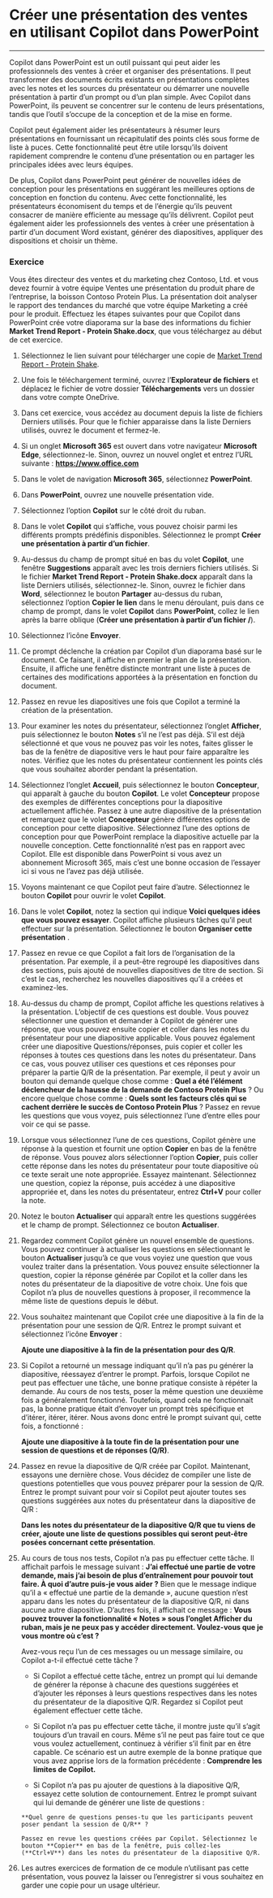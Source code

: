
# Créer une présentation des ventes en utilisant Copilot dans PowerPoint
---
Copilot dans PowerPoint est un outil puissant qui peut aider les professionnels des ventes à créer et organiser des présentations. Il peut transformer des documents écrits existants en présentations complètes avec les notes et les sources du présentateur ou démarrer une nouvelle présentation à partir d’un prompt ou d’un plan simple. Avec Copilot dans PowerPoint, ils peuvent se concentrer sur le contenu de leurs présentations, tandis que l’outil s’occupe de la conception et de la mise en forme.

Copilot peut également aider les présentateurs à résumer leurs présentations en fournissant un récapitulatif des points clés sous forme de liste à puces. Cette fonctionnalité peut être utile lorsqu’ils doivent rapidement comprendre le contenu d’une présentation ou en partager les principales idées avec leurs équipes.

De plus, Copilot dans PowerPoint peut générer de nouvelles idées de conception pour les présentations en suggérant les meilleures options de conception en fonction du contenu. Avec cette fonctionnalité, les présentateurs économisent du temps et de l’énergie qu’ils peuvent consacrer de manière efficiente au message qu’ils délivrent. Copilot peut également aider les professionnels des ventes à créer une présentation à partir d’un document Word existant, générer des diapositives, appliquer des dispositions et choisir un thème.

### Exercice

Vous êtes directeur des ventes et du marketing chez Contoso, Ltd. et vous devez fournir à votre équipe Ventes une présentation du produit phare de l’entreprise, la boisson Contoso Protein Plus. La présentation doit analyser le rapport des tendances du marché que votre équipe Marketing a créé pour le produit. Effectuez les étapes suivantes pour que Copilot dans PowerPoint crée votre diaporama sur la base des informations du fichier **Market Trend Report - Protein Shake.docx**, que vous téléchargez au début de cet exercice.

1.  Sélectionnez le lien suivant pour télécharger une copie de [Market Trend Report - Protein Shake](https://go.microsoft.com/fwlink/?linkid=2268827).
2.  Une fois le téléchargement terminé, ouvrez l’**Explorateur de fichiers** et déplacez le fichier de votre dossier **Téléchargements** vers un dossier dans votre compte OneDrive.
3.  Dans cet exercice, vous accédez au document depuis la liste de fichiers Derniers utilisés. Pour que le fichier apparaisse dans la liste Derniers utilisés, ouvrez le document et fermez-le.
4.  Si un onglet **Microsoft 365** est ouvert dans votre navigateur **Microsoft Edge**, sélectionnez-le. Sinon, ouvrez un nouvel onglet et entrez l’URL suivante : **https://www.office.com**
5.  Dans le volet de navigation **Microsoft 365**, sélectionnez **PowerPoint**.
6.  Dans **PowerPoint**, ouvrez une nouvelle présentation vide.
7.  Sélectionnez l’option **Copilot** sur le côté droit du ruban.
8.  Dans le volet **Copilot** qui s’affiche, vous pouvez choisir parmi les différents prompts prédéfinis disponibles. Sélectionnez le prompt **Créer une présentation à partir d’un fichier**.
9.  Au-dessus du champ de prompt situé en bas du volet **Copilot**, une fenêtre **Suggestions** apparaît avec les trois derniers fichiers utilisés. Si le fichier **Market Trend Report - Protein Shake.docx** apparaît dans la liste Derniers utilisés, sélectionnez-le. Sinon, ouvrez le fichier dans **Word**, sélectionnez le bouton **Partager** au-dessus du ruban, sélectionnez l’option **Copier le lien** dans le menu déroulant, puis dans ce champ de prompt, dans le volet **Copilot** dans **PowerPoint**, collez le lien après la barre oblique (**Créer une présentation à partir d’un fichier /**).
10. Sélectionnez l’icône **Envoyer**.
11. Ce prompt déclenche la création par Copilot d’un diaporama basé sur le document. Ce faisant, il affiche en premier le plan de la présentation. Ensuite, il affiche une fenêtre distincte montrant une liste à puces de certaines des modifications apportées à la présentation en fonction du document.
12. Passez en revue les diapositives une fois que Copilot a terminé la création de la présentation.
13. Pour examiner les notes du présentateur, sélectionnez l’onglet **Afficher**, puis sélectionnez le bouton **Notes** s’il ne l’est pas déjà. S’il est déjà sélectionné et que vous ne pouvez pas voir les notes, faites glisser le bas de la fenêtre de diapositive vers le haut pour faire apparaître les notes. Vérifiez que les notes du présentateur contiennent les points clés que vous souhaitez aborder pendant la présentation.
14. Sélectionnez l’onglet **Accueil**, puis sélectionnez le bouton **Concepteur**, qui apparaît à gauche du bouton **Copilot**. Le volet **Concepteur** propose des exemples de différentes conceptions pour la diapositive actuellement affichée. Passez à une autre diapositive de la présentation et remarquez que le volet **Concepteur** génère différentes options de conception pour cette diapositive. Sélectionnez l’une des options de conception pour que PowerPoint remplace la diapositive actuelle par la nouvelle conception. Cette fonctionnalité n’est pas en rapport avec Copilot. Elle est disponible dans PowerPoint si vous avez un abonnement Microsoft 365, mais c’est une bonne occasion de l’essayer ici si vous ne l’avez pas déjà utilisée.
15. Voyons maintenant ce que Copilot peut faire d’autre. Sélectionnez le bouton **Copilot** pour ouvrir le volet **Copilot**.
16. Dans le volet **Copilot**, notez la section qui indique **Voici quelques idées que vous pouvez essayer**. Copilot affiche plusieurs tâches qu’il peut effectuer sur la présentation. Sélectionnez le bouton **Organiser cette présentation** .
17. Passez en revue ce que Copilot a fait lors de l’organisation de la présentation. Par exemple, il a peut-être regroupé les diapositives dans des sections, puis ajouté de nouvelles diapositives de titre de section. Si c’est le cas, recherchez les nouvelles diapositives qu’il a créées et examinez-les.
18. Au-dessus du champ de prompt, Copilot affiche les questions relatives à la présentation. L’objectif de ces questions est double. Vous pouvez sélectionner une question et demander à Copilot de générer une réponse, que vous pouvez ensuite copier et coller dans les notes du présentateur pour une diapositive applicable. Vous pouvez également créer une diapositive Questions/réponses, puis copier et coller les réponses à toutes ces questions dans les notes du présentateur. Dans ce cas, vous pouvez utiliser ces questions et ces réponses pour préparer la partie Q/R de la présentation. Par exemple, il peut y avoir un bouton qui demande quelque chose comme : **Quel a été l’élément déclencheur de la hausse de la demande de Contoso Protein Plus** ? Ou encore quelque chose comme : **Quels sont les facteurs clés qui se cachent derrière le succès de Contoso Protein Plus** ? Passez en revue les questions que vous voyez, puis sélectionnez l’une d’entre elles pour voir ce qui se passe.
19. Lorsque vous sélectionnez l’une de ces questions, Copilot génère une réponse à la question et fournit une option **Copier** en bas de la fenêtre de réponse. Vous pouvez alors sélectionner l’option **Copier**, puis coller cette réponse dans les notes du présentateur pour toute diapositive où ce texte serait une note appropriée. Essayez maintenant. Sélectionnez une question, copiez la réponse, puis accédez à une diapositive appropriée et, dans les notes du présentateur, entrez **Ctrl+V** pour coller la note.
20. Notez le bouton **Actualiser** qui apparaît entre les questions suggérées et le champ de prompt. Sélectionnez ce bouton **Actualiser**.
21. Regardez comment Copilot génère un nouvel ensemble de questions. Vous pouvez continuer à actualiser les questions en sélectionnant le bouton **Actualiser** jusqu’à ce que vous voyiez une question que vous voulez traiter dans la présentation. Vous pouvez ensuite sélectionner la question, copier la réponse générée par Copilot et la coller dans les notes du présentateur de la diapositive de votre choix. Une fois que Copilot n’a plus de nouvelles questions à proposer, il recommence la même liste de questions depuis le début.
22. Vous souhaitez maintenant que Copilot crée une diapositive à la fin de la présentation pour une session de Q/R. Entrez le prompt suivant et sélectionnez l’icône **Envoyer** :
    
    **Ajoute une diapositive à la fin de la présentation pour des Q/R**.
23. Si Copilot a retourné un message indiquant qu’il n’a pas pu générer la diapositive, réessayez d’entrer le prompt. Parfois, lorsque Copilot ne peut pas effectuer une tâche, une bonne pratique consiste à répéter la demande. Au cours de nos tests, poser la même question une deuxième fois a généralement fonctionné. Toutefois, quand cela ne fonctionnait pas, la bonne pratique était d’envoyer un prompt très spécifique et d’itérer, itérer, itérer. Nous avons donc entré le prompt suivant qui, cette fois, a fonctionné :
    
    **Ajoute une diapositive à la toute fin de la présentation pour une session de questions et de réponses (Q/R)**.
24. Passez en revue la diapositive de Q/R créée par Copilot. Maintenant, essayons une dernière chose. Vous décidez de compiler une liste de questions potentielles que vous pouvez préparer pour la session de Q/R. Entrez le prompt suivant pour voir si Copilot peut ajouter toutes ses questions suggérées aux notes du présentateur dans la diapositive de Q/R :
    
    **Dans les notes du présentateur de la diapositive Q/R que tu viens de créer, ajoute une liste de questions possibles qui seront peut-être posées concernant cette présentation**.
25. Au cours de tous nos tests, Copilot n’a pas pu effectuer cette tâche. Il affichait parfois le message suivant : **J’ai effectué une partie de votre demande, mais j’ai besoin de plus d’entraînement pour pouvoir tout faire. À quoi d’autre puis-je vous aider ?** Bien que le message indique qu’il a « effectué une partie de la demande », aucune question n’est apparu dans les notes du présentateur de la diapositive Q/R, ni dans aucune autre diapositive. D’autres fois, il affichait ce message : **Vous pouvez trouver la fonctionnalité « Notes » sous l’onglet Afficher du ruban, mais je ne peux pas y accéder directement. Voulez-vous que je vous montre où c’est ?**
    
    Avez-vous reçu l’un de ces messages ou un message similaire, ou Copilot a-t-il effectué cette tâche ?
    
    
     -  Si Copilot a effectué cette tâche, entrez un prompt qui lui demande de générer la réponse à chacune des questions suggérées et d’ajouter les réponses à leurs questions respectives dans les notes du présentateur de la diapositive Q/R. Regardez si Copilot peut également effectuer cette tâche.
     -  Si Copilot n’a pas pu effectuer cette tâche, il montre juste qu’il s’agit toujours d’un travail en cours. Même s’il ne peut pas faire tout ce que vous voulez actuellement, continuez à vérifier s’il finit par en être capable. Ce scénario est un autre exemple de la bonne pratique que vous avez apprise lors de la formation précédente : **Comprendre les limites de Copilot.**
        
    -    Si Copilot n’a pas pu ajouter de questions à la diapositive Q/R, essayez cette solution de contournement. Entrez le prompt suivant qui lui demande de générer une liste de questions :
        
        **Quel genre de questions penses-tu que les participants peuvent poser pendant la session de Q/R** ?
        
        Passez en revue les questions créées par Copilot. Sélectionnez le bouton **Copier** en bas de la fenêtre, puis collez-les (**Ctrl+V**) dans les notes du présentateur de la diapositive Q/R.
26. Les autres exercices de formation de ce module n’utilisant pas cette présentation, vous pouvez la laisser ou l’enregistrer si vous souhaitez en garder une copie pour un usage ultérieur.
